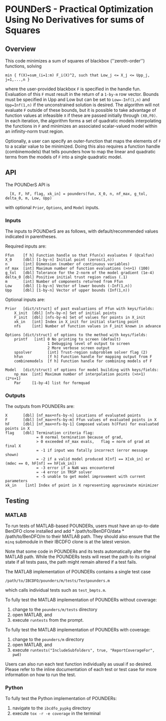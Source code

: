 # POUNDerS - Practical Optimization Using No Derivatives for sums of Squares

## Overview

This code minimizes a sum of squares of blackbox (''zeroth-order'') functions, solving

````
min { f(X)=sum_(i=1:m) F_i(X)^2, such that Low_j <= X_j <= Upp_j, j=1,...,n }
````

where the user-provided blackbox `F` is specified in the handle fun. Evaluation
of this `F` must result in the return of a `1-by-m` row vector. Bounds must be
specified in Upp and Low but can be set to `Low=-Inf(1,n)` and `Upp=Inf(1,n)` if the
unconstrained solution is desired. The algorithm will not evaluate `F`
outside of these bounds, but it is possible to take advantage of function
values at infeasible `X` if these are passed initially through `(X0,F0)`.
In each iteration, the algorithm forms a set of quadratic models interpolating the
functions in `F` and minimizes an associated scalar-valued model within an
infinity-norm trust region.

Optionally, a user can specify an outer-function that maps the elements
of `F` to a scalar value to be minimized. Doing this also requires a function
handle (combinemodels) that tells pounders how to map the linear and
quadratic terms from the models of `F` into a single quadratic model.

## API
The POUNDerS API is

````
  [X, F, hF, flag, xk_in] = pounders(fun, X_0, n, nf_max, g_tol, delta_0, m, Low, Upp)
````
with optional `Prior`, `Options`, and `Model` inputs.

### Inputs
The inputs to POUNDerS are as follows, with default/recommended values
indicated in parentheses.

Required inputs are:
````
Ffun    [f h] Function handle so that Ffun(x) evaluates F (@calfun)
X_0     [dbl] [1-by-n] Initial point (zeros(1,n))
n       [int] Dimension (number of continuous variables)
nf_max  [int] Maximum number of function evaluations (>n+1) (100)
g_tol   [dbl] Tolerance for the 2-norm of the model gradient (1e-4)
delta_0 [dbl] Positive initial trust region radius (.1)
m       [int] Number of components returned from Ffun
Low     [dbl] [1-by-n] Vector of lower bounds (-Inf(1,n))
Upp     [dbl] [1-by-n] Vector of upper bounds (Inf(1,n))
````
Optional inputs are:
````
Prior   [dict/struct] of past evaluations of Ffun with keys/fields:
    X_init  [dbl] [nfs-by-n] Set of initial points
    F_init  [dbl] [nfs-by-m] Set of values for points in X_init
    xk_in   [int] Index in X_init for initial starting point
    nfs     [int] Number of function values in F_init known in advance

Options [dict/struct] of options to the method with keys/fields:
    printf   [int] 0 No printing to screen (default)
                   1 Debugging level of output to screen
                   2 More verbose screen output
    spsolver       [int] Trust-region subproblem solver flag (2)
    hfun           [f h] Function handle for mapping output from F
    combinemodels  [f h] Function handle for combining models of F

Model   [dict/struct] of options for model building with keys/fields:
    np_max  [int] Maximum number of interpolation points (>n+1) (2*n+1)
    Par     [1-by-4] list for formquad
````


### Outputs
The outputs from POUNDERs are:
````
X       [dbl] [nf_max+nfs-by-n] Locations of evaluated points
F       [dbl] [nf_max+nfs-by-m] Ffun values of evaluated points in X
hF      [dbl] [nf_max+nfs-by-1] Composed values h(Ffun) for evaluated points in X
flag    [dbl] Termination criteria flag:
              = 0 normal termination because of grad,
              > 0 exceeded nf_max evals,   flag = norm of grad at final X
              = -1 if input was fatally incorrect (error message shown)
              = -2 if a valid model produced X[nf] == X[xk_in] or (mdec == 0, hF[nf] == hF[xk_in])
              = -3 error if a NaN was encountered
              = -4 error in TRSP solver
              = -5 unable to get model improvement with current parameters
xk_in    [int] Index of point in X representing approximate minimizer
````

## Testing

### MATLAB
To run tests of MATLAB-based POUNDERs, users must have an up-to-date BenDFO
clone installed and add
    * /path/to/BenDFO/data
    * /path/to/BenDFO/m
to their MATLAB path.  They should also ensure that the `minq` submodule in
their IBCDFO clone is at the latest version.

Note that some code in POUNDERs and its tests automatically alter the MATLAB
path.  While the POUNDERs tests will reset the path to its original state if
all tests pass, the path might remain altered if a test fails.

The MATLAB implementation of POUNDERs contains a single test case
```
/path/to/IBCDFO/pounders/m/tests/Testpounders.m
```
which calls individual tests such as `test_bmpts.m`.

To fully test the MATLAB implementation of POUNDERs without coverage:

   1. change to the `pounders/m/tests` directory
   2. open MATLAB, and
   3. execute `runtests` from the prompt.

To fully test the MATLAB implementation of POUNDERs with coverage:

   1. change to the `pounders/m` directory
   2. open MATLAB, and
   3. execute `runtests("IncludeSubfolders", true, "ReportCoverageFor", pwd)`

Users can also run each test function individually as usual if so desired.
Please refer to the inline documentation of each test or test case for more
information on how to run the test.

### Python
To fully test the Python implementation of POUNDERs:

   1. navigate to the `ibcdfo_pypkg` directory
   2. execute `tox -r -e coverage` in the terminal
